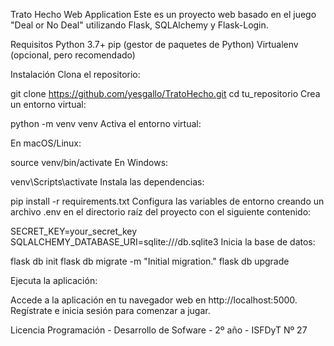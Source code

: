 Trato Hecho Web Application
Este es un proyecto web basado en el juego "Deal or No Deal" utilizando Flask, SQLAlchemy y Flask-Login.

Requisitos
Python 3.7+
pip (gestor de paquetes de Python)
Virtualenv (opcional, pero recomendado)

Instalación
Clona el repositorio:

git clone https://github.com/yesgallo/TratoHecho.git
cd tu_repositorio
Crea un entorno virtual:

python -m venv venv
Activa el entorno virtual:

En macOS/Linux:

source venv/bin/activate
En Windows:

venv\Scripts\activate
Instala las dependencias:

pip install -r requirements.txt
Configura las variables de entorno creando un archivo .env en el directorio raíz del proyecto con el siguiente contenido:

SECRET_KEY=your_secret_key
SQLALCHEMY_DATABASE_URI=sqlite:///db.sqlite3
Inicia la base de datos:

flask db init
flask db migrate -m "Initial migration."
flask db upgrade

Ejecuta la aplicación:

Accede a la aplicación en tu navegador web en http://localhost:5000.
Regístrate e inicia sesión para comenzar a jugar.


Licencia
Programación - Desarrollo de Sofware - 2º año - ISFDyT Nº 27
